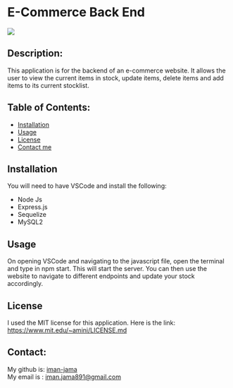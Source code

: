 # E-Commerce Back End

 
  <a href="https://www.mit.edu/~amini/LICENSE.md" alt="MIT License">
      <img src="https://img.shields.io/bower/l/css" /></a>
  

  ## Description:
  This application is for the backend of an e-commerce website. It allows the user to view the current items in stock, update items, delete items and add items to its current stocklist.
  
  
  ## Table of Contents:
  
  - [Installation](#installation)
  - [Usage](#usage)
  - [License](#license)
  - [Contact me](#contact)
  
  ## Installation
  You will need to have VSCode and install the following:
  - Node Js
  - Express.js
  - Sequelize
  - MySQL2
  
  
  
  ## Usage
  On opening VSCode and navigating to the javascript file, open the terminal and type in npm start. This will start the server. You can then use the website to navigate to different endpoints and update your stock accordingly.
      
  
  ## License
  I used the MIT license for this application. Here is the link: https://www.mit.edu/~amini/LICENSE.md 

  
  ## Contact:
  My github is: [iman-jama](https://github.com/iman-jama) <br>
  My email is : iman.jama891@gmail.com
